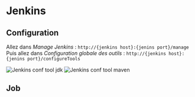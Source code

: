 # Jenkins

## Configuration

Allez dans _Manage Jenkins_ : `http://{jenkins host}:{jenins port}/manage`<br/>
Puis allez dans _Configuration globale des outils_ : `http://{jenkins host}:{jenins port}/configureTools`<br/>

![Jenkins conf tool jdk](https://github.com/Chatbrume/ManagerAccountMicroServices/main/images/jenkins_conf_tool_jdk.png)
![Jenkins conf tool maven](https://github.com/Chatbrume/ManagerAccountMicroServices/main/images/jenkins_conf_tool_maven.png)


## Job
